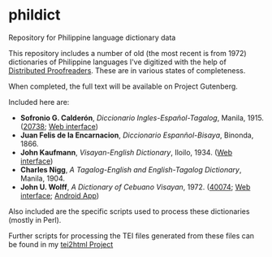 # phildict
Repository for Philippine language dictionary data

This repository includes a number of old (the most recent is from 1972) dictionaries of Philippine languages I've digitized with the help of [Distributed Proofreaders](http://www.pgdp.net/c/). These are in various states of completeness.

When completed, the full text will be available on Project Gutenberg.

Included here are:

 * **Sofronio G. Calderón**, *Diccionario Ingles-Español-Tagalog*, Manila, 1915. ([20738](http://www.gutenberg.org/ebooks/20738); [Web interface](http://www.bohol.ph/calderon.php))
 * **Juan Felis de la Encarnacion**, *Diccionario Espanñol-Bisaya*, Binonda, 1866.
 * **John Kaufmann**, *Visayan-English Dictionary*, Iloilo, 1934. ([Web interface](http://www.bohol.ph/kved.php))
 * **Charles Nigg**, *A Tagalog-English and English-Tagalog Dictionary*, Manila, 1904.
 * **John U. Wolff**, *A Dictionary of Cebuano Visayan*, 1972. ([40074](http://www.gutenberg.org/ebooks/40074); [Web interface](http://www.bohol.ph/wced.php); [Android App](https://play.google.com/store/apps/details?id=ph.bohol.dictionaryapp))
 
Also included are the specific scripts used to process these dictionaries (mostly in Perl).
 
Further scripts for processing the TEI files generated from these files can be found in my [tei2html Project](https://github.com/jhellingman/tei2html)
 
 
